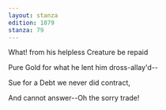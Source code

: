```yaml
---
layout: stanza
edition: 1879
stanza: 79
---
```


What! from his helpless Creature be repaid

Pure Gold for what he lent him dross-allay'd--

Sue for a Debt we never did contract,

And cannot answer--Oh the sorry trade!